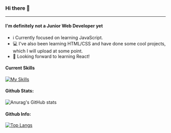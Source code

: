 ### Hi there 👋
 ---
#### I'm definitely not a Junior Web Developer yet

- ℹ️ Currently focused on learning JavaScript.
- 💻 I've also been learning HTML/CSS and have done some cool projects, which I will upload at some point.
- 🎯 Looking forward to learning React!



#### Current Skills
[![My Skills](https://skills.thijs.gg/icons?i=js,html,css,scss,figma&theme=light)](https://skills.thijs.gg)


#### Github Stats:

![Anurag's GitHub stats](https://github-readme-stats.vercel.app/api?username=flnx&theme=radical&show_icons=true)  

#### Github Info:
[![Top Langs](https://github-readme-stats.vercel.app/api/top-langs/?username=flnx)](https://github.com/anuraghazra/github-readme-stats)

